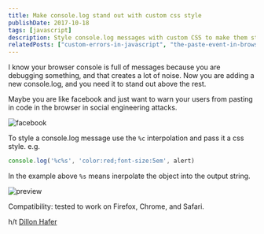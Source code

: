 ```yaml
---
title: Make console.log stand out with custom css style
publishDate: 2017-10-18
tags: [javascript]
description: Style console.log messages with custom CSS to make them stand out in browser console for debugging.
relatedPosts: ["custom-errors-in-javascript", "the-paste-event-in-browsers"]
---
```


I know your browser console is full of messages because you are debugging something, and that creates a lot of noise. Now you are adding a new console.log, and you need it to stand out above the rest.

Maybe you are like facebook and just want to warn your users from pasting in code in the browser in social engineering attacks.

![facebook](/images/scYosRC.png)

To style a console.log message use the `%c` interpolation and pass it a css style. e.g. 

```javascript
console.log('%c%s', 'color:red;font-size:5em', alert)
```

In the example above `%s` means inerpolate the object into the output string.

![preview](/images/jNawIEw.png)

Compatibility: tested to work on Firefox, Chrome, and Safari.

h/t [Dillon Hafer](https://til.hashrocket.com/authors/dillonhafer)